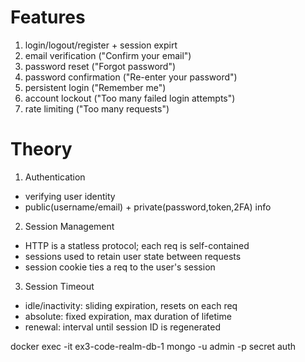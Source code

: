# Features

1. login/logout/register + session expirt
2. email verification ("Confirm your email")
3. password reset ("Forgot password")
4. password confirmation ("Re-enter your password")
5. persistent login ("Remember me")
6. account lockout ("Too many failed login attempts")
7. rate limiting ("Too many requests")

# Theory

1. Authentication
- verifying user identity
- public(username/email) + private(password,token,2FA) info

2. Session Management
- HTTP is a statless protocol; each req is self-contained
- sessions used to retain user state between requests
- session cookie ties a req to the user's session

3. Session Timeout
- idle/inactivity: sliding expiration, resets on each req
- absolute: fixed expiration, max duration of lifetime
- renewal: interval until session ID is regenerated


docker exec -it ex3-code-realm-db-1 mongo -u admin -p secret auth